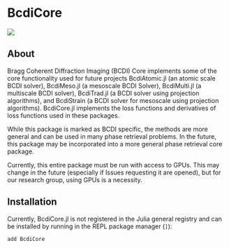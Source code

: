 # BcdiCore

<!-- [![Build Status](https://github.com/jmeziere/BcdiCore.jl/actions/workflows/CI.yml/badge.svg?branch=main)](https://github.com/jmeziere/BcdiCore.jl/actions/workflows/CI.yml?query=branch%3Amain) -->
[![](https://img.shields.io/badge/docs-dev-blue.svg)](https://byu-cxi.github.io/BcdiCore.jl/dev)
<!-- [![](https://img.shields.io/badge/docs-stable-blue.svg)](https://byu-cxi.github.io/BcdiCore.jl/stable) -->

## About

Bragg Coherent Diffraction Imaging (BCDI) Core implements some of the core functionality used for future projects BcdiAtomic.jl (an atomic scale BCDI solver), BcdiMeso.jl (a mesoscale BCDI Solver), BcdiMulti.jl (a multiscale BCDI solver), BcdiTrad.jl (a BCDI solver using projection algorithms), and BcdiStrain (a BCDI solver for mesoscale using projection algorithms). BcdiCore.jl implements the loss functions and derivatives of loss functions used in these packages.

While this package is marked as BCDI specific, the methods are more general and can be used in many phase retrieval problems. In the future, this package may be incorporated into a more general phase retrieval core package.

Currently, this entire package must be run with access to GPUs. This may change in the future (especially if Issues requesting it are opened), but for our research group, using GPUs is a necessity.

## Installation

Currently, BcdiCore.jl is not registered in the Julia general registry and can be installed by running in the REPL package manager (```]```):

```add BcdiCore```

